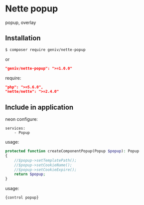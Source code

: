 Nette popup
===========
popup, overlay

Installation
------------
```sh
$ composer require geniv/nette-popup
```
or
```json
"geniv/nette-popup": ">=1.0.0"
```

require:
```json
"php": ">=5.6.0",
"nette/nette": ">=2.4.0"
```

Include in application
----------------------
neon configure:
```neon
services:
    - Popup
```

usage:
```php
protected function createComponentPopup(Popup $popup): Popup
{
    //$popup->setTemplatePath();
    //$popup->setCookieName();
    //$popup->setCookieExpire();
    return $popup;
}
```

usage:
```latte
{control popup}
```
